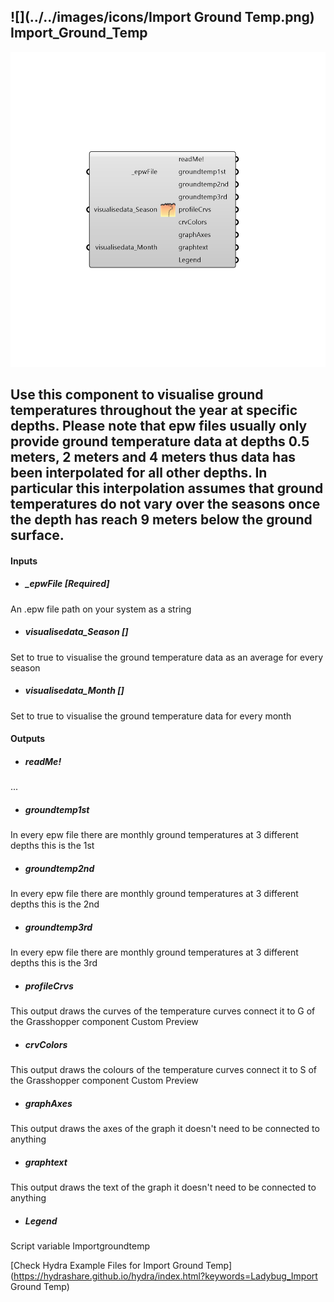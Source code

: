 ## ![](../../images/icons/Import Ground Temp.png) Import_Ground_Temp

![](../../images/components/Import_Ground_Temp.png)

Use this component to visualise ground temperatures throughout the year at specific depths. Please note that epw files usually only provide ground temperature data at depths 0.5 meters, 2 meters and 4 meters thus data has been interpolated for all other depths. In particular this interpolation assumes that ground temperatures do not vary over the seasons once the depth has reach 9 meters below the ground surface.
 -
 

#### Inputs
* ##### _epwFile [Required]
An .epw file path on your system as a string
* ##### visualisedata_Season []
Set to true to visualise the ground temperature data as an average for every season
* ##### visualisedata_Month []
Set to true to visualise the ground temperature data for every month

#### Outputs
* ##### readMe!
...
* ##### groundtemp1st
In every epw file there are monthly ground temperatures at 3 different depths this is the 1st
* ##### groundtemp2nd
In every epw file there are monthly ground temperatures at 3 different depths this is the 2nd
* ##### groundtemp3rd
In every epw file there are monthly ground temperatures at 3 different depths this is the 3rd
* ##### profileCrvs
This output draws the curves of the temperature curves connect it to G of the Grasshopper component Custom Preview
* ##### crvColors
This output draws the colours of the temperature curves connect it to S of the Grasshopper component Custom Preview
* ##### graphAxes
This output draws the axes of the graph it doesn't need to be connected to anything
* ##### graphtext
This output draws the text of the graph it doesn't need to be connected to anything
* ##### Legend
Script variable Importgroundtemp


[Check Hydra Example Files for Import Ground Temp](https://hydrashare.github.io/hydra/index.html?keywords=Ladybug_Import Ground Temp)